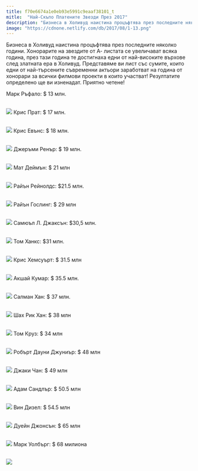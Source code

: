 ```yaml
---
title: f70e6674a1e0eb93e5991c9eaaf38101_t
mitle:  "Най-Скъпо Платените Звезди През 2017"
description: "Бизнеса в Холивуд наистина процъфтява през последните няколко години. Хонорарите на звездите от А- листата се увеличават всяка година, през тази година те достигна"
image: "https://cdnone.netlify.com/db/2017/08/1-13.png"
---
```


 <p>Бизнеса в Холивуд наистина процъфтява през последните няколко години. Хонорарите на звездите от А- листата се увеличават всяка година, през тази година те достигнаха едни от най-високите върхове след златната ера в Холивуд. Представяме ви лист със сумите, които едни от най-търсените съвременни актьори заработват на година от хонорари за всички филмови проекти в които участват! Резултатите определено ще ви изненадат. Приятно четене!</p>      <p>Марк Ръфало: $ 13 млн.</p> <p> <br/><img src="https://cdnone.netlify.com/db/2017/08/1-13.png"/> Крис Прат: $ 17 млн.</p> <p> <br/><img src="https://cdnone.netlify.com/db/2017/08/2-11.png"/> Крис Евънс: $ 18 млн.</p>      <p> <br/><img src="https://cdnone.netlify.com/db/2017/08/3-10.png"/> Джеръми Ренър: $ 19 млн.</p> <p> <br/><img src="https://cdnone.netlify.com/db/2017/08/4-15.png"/> Мат Деймън: $ 21 млн</p> <p> <br/><img src="https://cdnone.netlify.com/db/2017/08/5-13.png"/> Райън Рейнолдс: $21.5 млн.</p> <p> <br/><img src="https://cdnone.netlify.com/db/2017/08/6-12.png"/> Райън Гослинг: $ 29 млн</p>      <p> <br/><img src="https://cdnone.netlify.com/db/2017/08/7-11.png"/> Самюъл Л. Джаксън: $30,5 млн.</p> <p> <br/><img src="https://cdnone.netlify.com/db/2017/08/8-8.png"/> Том Ханкс: $31 млн.</p> <p> <br/><img src="https://cdnone.netlify.com/db/2017/08/9-11.png"/> Крис Хемсуърт: $ 31.5 млн</p> <p> <br/><img src="https://cdnone.netlify.com/db/2017/08/10-11.png"/> Акшай Кумар: $ 35.5 млн.</p> <p> <br/><img src="https://cdnone.netlify.com/db/2017/08/11-11.png"/> Салман Хан: $ 37 млн.</p> <p> <br/><img src="https://cdnone.netlify.com/db/2017/08/12-10.png"/> Шах Рик Хан: $ 38 млн</p>      <p> <br/><img src="https://cdnone.netlify.com/db/2017/08/13-8.png"/> Том Круз: $ 34 млн</p> <p> <br/><img src="https://cdnone.netlify.com/db/2017/08/14-9.png"/> Робърт Дауни Джуниър: $ 48 млн</p> <p> <br/><img src="https://cdnone.netlify.com/db/2017/08/15-7.png"/> Джаки Чан: $ 49 млн</p> <p> <br/><img src="https://cdnone.netlify.com/db/2017/08/16-8.png"/> Адам Сандлър: $ 50.5 млн</p>      <p> <br/><img src="https://cdnone.netlify.com/db/2017/08/17-6.png"/> Вин Дизел: $ 54.5 млн</p> <p> <br/><img src="https://cdnone.netlify.com/db/2017/08/18-5.png"/> Дуейн Джонсън: $ 65 млн</p> <p> <br/><img src="https://cdnone.netlify.com/db/2017/08/19-4.png"/> Марк Уолбърг: $ 68 милиона</p> <p> <br/><img src="https://cdnone.netlify.com/db/2017/08/20-3.png"/></p> <p> </p>       
